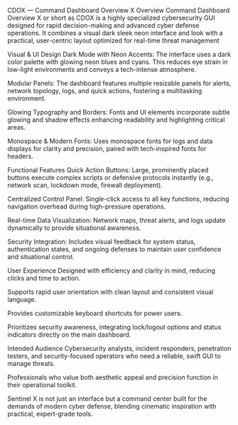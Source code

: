 CDOX — Command Dashboard Overview X
Overview
Command Dashboard Overview X or short as CDOX is a highly specialized cybersecurity GUI designed for rapid decision-making and advanced cyber defense operations. It combines a visual dark sleek neon interface and look with a practical, user-centric layout optimized for real-time threat management

Visual & UI Design
Dark Mode with Neon Accents: The interface uses a dark color palette with glowing neon blues and cyans. This reduces eye strain in low-light environments and conveys a tech-intense atmosphere.

Modular Panels: The dashboard features multiple resizable panels for alerts, network topology, logs, and quick actions, fostering a multitasking environment.

Glowing Typography and Borders: Fonts and UI elements incorporate subtle glowing and shadow effects enhancing readability and highlighting critical areas.

Monospace & Modern Fonts: Uses monospace fonts for logs and data displays for clarity and precision, paired with tech-inspired fonts for headers.

Functional Features
Quick Action Buttons: Large, prominently placed buttons execute complex scripts or defensive protocols instantly (e.g., network scan, lockdown mode, firewall deployment).

Centralized Control Panel: Single-click access to all key functions, reducing navigation overhead during high-pressure operations.

Real-time Data Visualization: Network maps, threat alerts, and logs update dynamically to provide situational awareness.

Security Integration: Includes visual feedback for system status, authentication states, and ongoing defenses to maintain user confidence and situational control.

User Experience
Designed with efficiency and clarity in mind, reducing clicks and time to action.

Supports rapid user orientation with clean layout and consistent visual language.

Provides customizable keyboard shortcuts for power users.

Prioritizes security awareness, integrating lock/logout options and status indicators directly on the main dashboard.

Intended Audience
Cybersecurity analysts, incident responders, penetration testers, and security-focused operators who need a reliable, swift GUI to manage threats.

Professionals who value both aesthetic appeal and precision function in their operational toolkit.

Sentinel X is not just an interface but a command center built for the demands of modern cyber defense, blending cinematic inspiration with practical, expert-grade tools.
